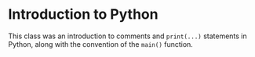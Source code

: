 # Introduction to Python

This class was an introduction to comments and `print(...)` statements in
Python, along with the convention of the `main()` function.
